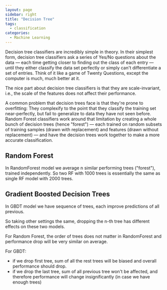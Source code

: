 ```yaml
---
layout: page
sidebar: right
title: "Decision Tree"
tags:
  - classification
categories:
  - Machine Learning
---
```


Decision tree classifiers are incredibly simple in theory. In their simplest form, decision tree classifiers ask a series of Yes/No questions about the data — each time getting closer to finding out the class of each entry — until they either classify the data set perfectly or simply can't differentiate a set of entries. Think of it like a game of Twenty Questions, except the computer is much, much better at it.

The nice part about decision tree classifiers is that they are scale-invariant, i.e., the scale of the features does not affect their performance.

A common problem that decision trees face is that they're prone to overfitting: They complexify to the point that they classify the training set near-perfectly, but fail to generalize to data they have not seen before.
Random Forest classifiers work around that limitation by creating a whole bunch of decision trees (hence "forest") — each trained on random subsets of training samples (drawn with replacement) and features (drawn without replacement) — and have the decision trees work together to make a more accurate classification.

## Random Forest

In RandomForest model we average n similar performing trees ("forest"), trained independently. So two RF with 1000 trees is essentially the same as single RF model with 2000 trees.

## Gradient Boosted Decision Trees

In GBDT model we have sequence of trees, each improve predictions of all previous.

So taking other settings the same, dropping the n-th tree has different effects on these two models.

For Random Forest, the order of trees does not matter in RandomForest and performance drop will be very similar on average. 

For GBDT:
* if we drop first tree, sum of all the rest trees will be biased and overall performance should drop. 
* if we drop the last tree, sum of all previous tree won't be affected, and therefore performance will change insignificantly (in case we have enough trees)